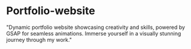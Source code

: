 # Portfolio-website
"Dynamic portfolio website showcasing creativity and skills, powered by GSAP for seamless animations. Immerse yourself in a visually stunning journey through my work."
